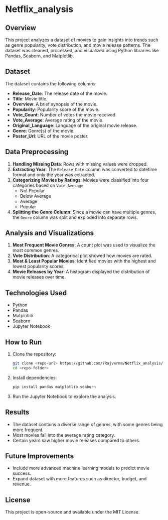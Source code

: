 # Netflix_analysis

## Overview
This project analyzes a dataset of movies to gain insights into trends such as genre popularity, vote distribution, and movie release patterns. The dataset was cleaned, processed, and visualized using Python libraries like Pandas, Seaborn, and Matplotlib.

## Dataset
The dataset contains the following columns:
- **Release_Date**: The release date of the movie.
- **Title**: Movie title.
- **Overview**: A brief synopsis of the movie.
- **Popularity**: Popularity score of the movie.
- **Vote_Count**: Number of votes the movie received.
- **Vote_Average**: Average rating of the movie.
- **Original_Language**: Language of the original movie release.
- **Genre**: Genre(s) of the movie.
- **Poster_Url**: URL of the movie poster.

## Data Preprocessing
1. **Handling Missing Data**: Rows with missing values were dropped.
2. **Extracting Year**: The `Release_Date` column was converted to datetime format and only the year was extracted.
3. **Categorizing Movies by Ratings**: Movies were classified into four categories based on `Vote_Average`:
   - Not Popular
   - Below Average
   - Average
   - Popular
4. **Splitting the Genre Column**: Since a movie can have multiple genres, the `Genre` column was split and exploded into separate rows.

## Analysis and Visualizations
1. **Most Frequent Movie Genres**: A count plot was used to visualize the most common genres.
2. **Vote Distribution**: A categorical plot showed how movies are rated.
3. **Most & Least Popular Movies**: Identified movies with the highest and lowest popularity scores.
4. **Movie Releases by Year**: A histogram displayed the distribution of movie releases over time.

## Technologies Used
- Python
- Pandas
- Matplotlib
- Seaborn
- Jupyter Notebook

## How to Run
1. Clone the repository:
   ```sh
   git clone <repo-url> https://github.com/7Rajverma/Netflix_analysis/tree/main
   cd <repo-folder>
   ```
2. Install dependencies:
   ```sh
   pip install pandas matplotlib seaborn
   ```
3. Run the Jupyter Notebook to explore the analysis.

## Results
- The dataset contains a diverse range of genres, with some genres being more frequent.
- Most movies fall into the average rating category.
- Certain years saw higher movie releases compared to others.

## Future Improvements
- Include more advanced machine learning models to predict movie success.
- Expand dataset with more features such as director, budget, and revenue.

## License
This project is open-source and available under the MIT License.


